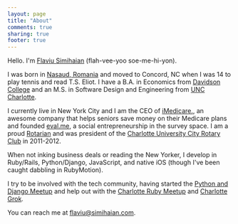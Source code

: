 ```yaml
---
layout: page
title: "About"
comments: true
sharing: true
footer: true
---
```


Hello. I'm <a href="{{ site.author-url }}">Flaviu Simihaian</a> (flah-vee-yoo soe-me-hi-yon).

I was born in [Nasaud, Romania](http://maps.google.com/maps?q=nasaud,+romania&hl=en&ie=UTF8&hnear=Nasaud,+Bistri%C8%9Ba-N%C4%83s%C4%83ud+County,+Romania&t=m&z=13) and moved to Concord, NC when I was 14 to play tennis and
read T.S. Eliot. I have a B.A. in Economics from <a
href="http://davidson.edu">Davidson College</a> and an M.S. in Software
Design and Engineering from <a href="http://uncc.edu">UNC Charlotte</a>.

I currently live in New York City and I am the CEO of <a
href="http://iMedicare.com">iMedicare.</a>, an awesome company
that helps seniors save money on their Medicare plans and founded <a
href="http://eval.me">eval.me</a>, a social entrepreneurship in the survey space. 
I am a proud [Rotarian](http://rotary.org) and was
president of the [Charlotte University City Rotary Club](http://ucrotary.com) in 2011-2012.

When not inking business deals or reading the New Yorker, I develop in Ruby/Rails,
Python/Django, JavaScript, and native iOS (though I've been caught
dabbling in RubyMotion).

I try to be involved with the tech community, having started
the [Python and Django Meetup](http://www.meetup.com/python-django-charlotte/) and help out with the [Charlotte Ruby Meetup](http://www.meetup.com/charlotte-rb/) and [Charlotte Grok](http://www.charlottegrok.com/).

You can reach me at <a href="mailto:flaviu@readncode.com">flaviu@simihaian.com</a>.
